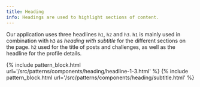 ```yaml
---
title: Heading
info: Headings are used to highlight sections of content.
---
```


Our application uses three headlines `h1`, `h2` and `h3`. `h1` is mainly used in combination with `h3` as *heading with subtitle* for the different sections on the page. `h2` used for the title of posts and challenges, as well as the headline for the profile details.  

{% include pattern_block.html url='/src/patterns/components/heading/headline-1-3.html' %}
{% include pattern_block.html url='/src/patterns/components/heading/subtitle.html' %}

